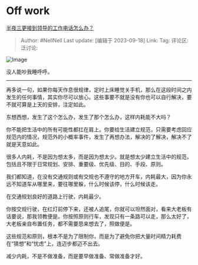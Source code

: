 # Off work

[半夜三更接到领导的工作电话怎么办？](https://www.zhihu.com/question/619290316/answer/3215774570)

> Author: #NellNell
> Last update: [编辑于 2023-09-18]
> Link:
> Tag:
> 评论区:
> 泛讨论:

![Image](https://pic1.zhimg.com/50/v2-46fd8e7ab632d4d8b22326a9f5259d22_720w.jpg?source=1940ef5c)

没人能吵我睡呼呼。

--------------------

再多说一句，如果你每天作息很规律，定时上床睡觉关手机，那么在这段时间之内发生的任何事情，其实你尽可以放心。这些事要不就是没有你也可以自行解决，要不就可算是上天的安排，注定如此。

东想西想，发生了这个怎么办，发生了那个怎么办，这样内耗能不大吗？

你不能把生活中的所有可能性都扛在肩上。你要给生活建立规范，只需要考虑回应规范内的情况，规范外的小概率事件，发生了再想办法，解决的了解决，解决不了就是天意如此。

很多人内耗，不是因为想太多，而是因为想太少。就是想太少建立生活中的规范，包括且不限于日常规划、安排、重要级、优先级、目的、手段、原则。

我们都知道，在没有交通规则或有交规也不遵守的地方开车，内耗最大，因为你永远不知道车从哪里来，要往哪里躲，什么时候该停，什么时候该走。

在交通规划良好的道路上行驶，内耗最少。

你按交规行驶，在红灯前停下来，还被人追尾，你就可以坦然面对，看来大老板有话要说，那我领教便是。你按照原则行车，发现只有一条路可以走，那么太好了，大老板亲自布置任务，都不需要思来想去了，照做便是。

这些规范和原则，根本不是为了限制你，而是为了避免你把大量时间精力耗费在“猜想”和“忧虑”上，连迈步都迈不出去。

减少内耗，不是不做准备，而是要早做准备、常做准备才好。
